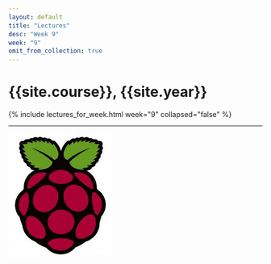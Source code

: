 ```yaml
---
layout: default
title: "Lectures"
desc: "Week 9"
week: "9"
omit_from_collection: true
---
```


# {{site.course}}, {{site.year}}

{% include lectures_for_week.html week="9" collapsed="false" %}
<div class='calendar' data-start-weeks="{{page.week}}" data-num-weeks="1" ></div>

----

![Pi_logo](/images/Pi.jpg)